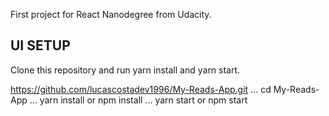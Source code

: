 First project for React Nanodegree from Udacity.

## UI SETUP
Clone this repository and run yarn install and yarn start.

https://github.com/lucascostadev1996/My-Reads-App.git ...
cd My-Reads-App ...
yarn install or npm install ...
yarn start or npm start
